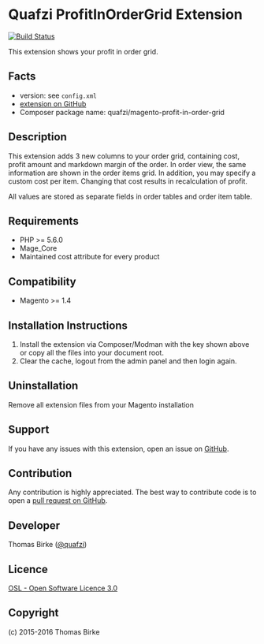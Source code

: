 Quafzi ProfitInOrderGrid Extension
==================================

[![Build Status](https://travis-ci.org/quafzi/magento-profit-in-order-grid.png)](https://travis-ci.org/quafzi/magento-profit-in-order-grid)

This extension shows your profit in order grid.

Facts
-----
- version: see ``config.xml``
- [extension on GitHub](https://github.com/quafzi/magento-profit-in-order-grid)
- Composer package name: quafzi/magento-profit-in-order-grid

Description
-----------
This extension adds 3 new columns to your order grid, containing cost, profit
amount and markdown margin of the order. In order view, the same information are
shown in the order items grid. In addition, you may specify a custom cost per
item. Changing that cost results in recalculation of profit.

All values are stored as separate fields in order tables and order item table.

Requirements
------------
- PHP >= 5.6.0
- Mage_Core
- Maintained cost attribute for every product

Compatibility
-------------
- Magento >= 1.4

Installation Instructions
-------------------------
1. Install the extension via Composer/Modman with the key shown above or copy all the files into your document root.
2. Clear the cache, logout from the admin panel and then login again.

Uninstallation
--------------
Remove all extension files from your Magento installation

Support
-------
If you have any issues with this extension, open an issue on [GitHub](https://github.com/quafzi/magento-profit-in-order-grid/issues).

Contribution
------------
Any contribution is highly appreciated. The best way to contribute code is to open a [pull request on GitHub](https://help.github.com/articles/using-pull-requests).

Developer
---------

Thomas Birke ([@quafzi](https://twitter.com/quafzi))

Licence
-------
[OSL - Open Software Licence 3.0](http://opensource.org/licenses/osl-3.0.php)

Copyright
---------
(c) 2015-2016 Thomas Birke

